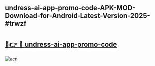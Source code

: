 ## undress-ai-app-promo-code-APK-MOD-Download-for-Android-Latest-Version-2025-#trwzf

# <h2><a href="https://bedroomkl.my?title=undress-ai-app-promo-code&ref=20M">🔗👉 🔴 undress-ai-app-promo-code</a></h2>

[![acn](https://github.com/user-attachments/assets/0f9c940e-d8b0-45ae-aac7-cd30a18b3e1c)](https://bedroomkl.my?title=undress-ai-app-promo-code&ref=20M)

